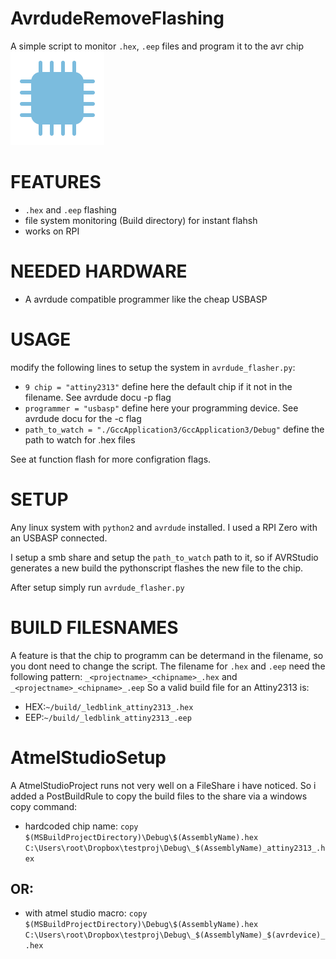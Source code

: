 # AvrdudeRemoveFlashing

A simple script to monitor `.hex`, `.eep` files and program it to the avr chip
![GitHub Logo](/documentation/ch.png)

# FEATURES
* `.hex` and `.eep` flashing
* file system monitoring (Build directory) for instant flahsh
* works on RPI


# NEEDED HARDWARE
* A avrdude compatible programmer like the cheap USBASP

# USAGE
modify the following lines to setup the system in `avrdude_flasher.py`:

* `9 chip = "attiny2313"` define here the default chip if it not in the filename. See avrdude docu -p flag
* `programmer = "usbasp"` define here your programming device. See avrdude docu for the -c flag
* `path_to_watch = "./GccApplication3/GccApplication3/Debug"` define the path to watch for .hex files

See at function flash for more configration flags.

# SETUP
Any linux system with `python2` and `avrdude` installed.
I used a RPI Zero with an USBASP connected.

I setup a smb share and setup the `path_to_watch` path to it, so if AVRStudio generates a new build the pythonscript flashes the new file to the chip.

After setup simply run `avrdude_flasher.py`

# BUILD FILESNAMES
A feature is that the chip to programm can be determand in the filename, so you dont need to change the script.
The filename for `.hex` and `.eep` need the following pattern:
`_<projectname>_<chipname>_.hex` and `_<projectname>_<chipname>_.eep`
So a valid build file for an Attiny2313 is:
* HEX:`~/build/_ledblink_attiny2313_.hex` 
* EEP:`~/build/_ledblink_attiny2313_.eep` 


# AtmelStudioSetup
A AtmelStudioProject runs not very well on a FileShare i have noticed.
So i added a PostBuildRule to copy the build files to the share via a windows copy command:


* hardcoded chip name: `copy $(MSBuildProjectDirectory)\Debug\$(AssemblyName).hex  C:\Users\root\Dropbox\testproj\Debug\_$(AssemblyName)_attiny2313_.hex`

## OR:

* with atmel studio macro: `copy $(MSBuildProjectDirectory)\Debug\$(AssemblyName).hex  C:\Users\root\Dropbox\testproj\Debug\_$(AssemblyName)_$(avrdevice)_.hex`
